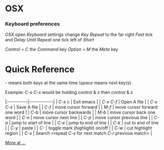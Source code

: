 
# OSX 

### Keyboard preferences 
OSX open *Keyboard* settings change *Key Repeat* to the far right *Fast* tick and *Delay Until Repeat* one tick left of *Short* 


*Control* = *C* the *Command* key 
*Option* = *M* the *Meta* key 


# Quick Reference

*-* means both keys at the same time 
*\space* means next key(s) 

Example: *C-x* *C-s*  would be holding *control* & *x* then *control* & *s* 

|:----------|:-----------:|
| *C-x* *c*  | Exit emacs | 
| *C-x* *C-f* | Open A file |
| *C-x* *C-s* | Save A file |
| *C-f*       | move cursor forward | 
| *M-f*       | move cursor forward one word |
| *C-b*       | move cursor backwards | 
| *M-b*       | move cursor back one word |
| *C-n*       | move cursor next line |
| *C-p*       | move cursor previous line |
| *C-a*       | jump to start of line | 
| *C-e*       | jump to end of line | 
| *C-k*      | cut to end of line | 
| *C-y*      | paste | 
| *C-<space>* | toggle mark (highlight) on/off | 
| *C-w*      | cut highlight region | 
| *C-s* | Search <repeat *C-s* for next match *C-r* previous match> | 


[More at ...](https://www.gnu.org/software/emacs/tour/)
